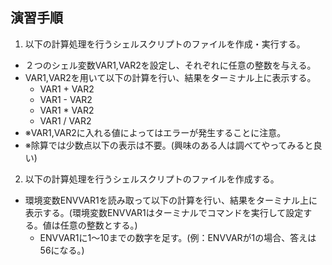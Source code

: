 ## 演習手順

1) 以下の計算処理を行うシェルスクリプトのファイルを作成・実行する。  
  - ２つのシェル変数VAR1,VAR2を設定し、それぞれに任意の整数を与える。
  - VAR1,VAR2を用いて以下の計算を行い、結果をターミナル上に表示する。
    - VAR1 + VAR2
    - VAR1 - VAR2
    - VAR1 * VAR2
    - VAR1 / VAR2
  - ※VAR1,VAR2に入れる値によってはエラーが発生することに注意。
  - ※除算では少数点以下の表示は不要。(興味のある人は調べてやってみると良い)


2) 以下の計算処理を行うシェルスクリプトのファイルを作成する。  
  - 環境変数ENVVAR1を読み取って以下の計算を行い、結果をターミナル上に表示する。(環境変数ENVVAR1はターミナルでコマンドを実行して設定する。値は任意の整数とする。)
    - ENVVAR1に1～10までの数字を足す。(例：ENVVARが1の場合、答えは56になる。)